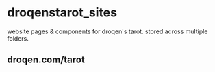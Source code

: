 # droqenstarot_sites
website pages &amp; components for droqen's tarot. stored across multiple folders.
## droqen.com/tarot
